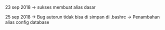 23 sep 2018
-> sukses membuat alias dasar

25 sep 2018
-> Bug autorun tidak bisa di simpan di .bashrc
-> Penambahan alias config database
